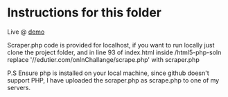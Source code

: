 # Instructions for this folder

Live @ [demo](https://dibyanshusinha.github.io/weather-forecast/Client-or-FrontEnd-Approaches/html5-php-soln/index.html)

Scraper.php code is provided for localhost, if you want to run locally just clone the project folder, and in line 93 of index.html inside /html5-php-soln replace '//edutier.com/onlnChallange/scrape.php' with scraper.php

P.S Ensure php is installed on your local machine, since github doesn't support PHP, I have uploaded the scraper.php as scrape.php to one of my servers.
